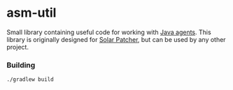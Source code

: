 # asm-util
Small library containing useful code for working with [Java agents](https://docs.oracle.com/javase/7/docs/api/java/lang/instrument/package-summary.html).
This library is originally designed for [Solar Patcher](https://github.com/Solar-Tweaks/SolarPatcher),
but can be used by any other project.

### Building
```shell
./gradlew build
```